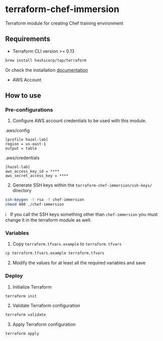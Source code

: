 # terraform-chef-immersion
Terraform module for creating Chef training environment

## Requirements
 - Terraform CLI version >= 0.13
 ```bash
 brew install hashicorp/tap/terraform
 ```
 Or check the installation [documentation](https://learn.hashicorp.com/tutorials/terraform/install-cli)
 
 - AWS Account
 
## How to use
### Pre-configurations

1. Configure AWS account credentials to be used with this module. <br />

.aws/config
```
[profile hazel-lab]
region = us-east-1
output = table
```
.aws/credentials
```
[hazel-lab]
aws_access_key_id = ****
aws_secret_access_key = ****
```
2. Generate SSH keys within the `terraform-chef-immersion/ssh-keys/` directory
```bash
ssh-keygen -t rsa -f chef-immersion
chmod 400 ./chef-immersion
```
:information_source: &nbsp; If you call the SSH keys something other than `chef-immersion` you must change it in the terraform module as well.

### Variables
1. Copy `terraform.tfvars.example` to `terraform.tfvars`
```bash
cp terraform.tfvars.example terraform.tfvars
```
2. Modify the values for at least all the required variables and save

### Deploy
1. Initialize Terraform
```bash
terraform init
```
2. Validate Terraform configuration
```bash
terraform validate
```
3. Apply Terraform configuration
```bash
terraform apply
```

